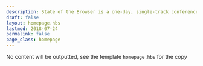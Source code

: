 ```yaml
---
description: State of the Browser is a one-day, single-track conference with widely varying talks about the modern web
draft: false
layout: homepage.hbs
lastmod: 2018-07-24
permalink: false
page_class: homepage
---
```


No content will be outputted, see the template `homepage.hbs` for the copy
